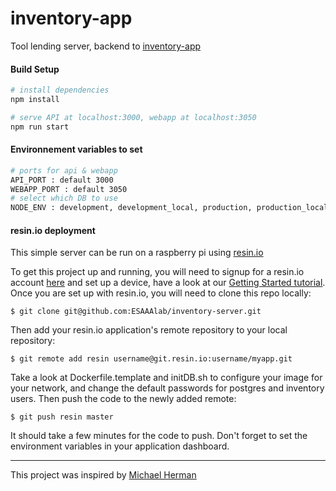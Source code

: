# inventory-app

Tool lending server, backend to [inventory-app](https://github.com/ESAAAlab/inventory-app)

#### Build Setup

``` bash
# install dependencies
npm install

# serve API at localhost:3000, webapp at localhost:3050
npm run start
```

#### Environnement variables to set

``` bash
# ports for api & webapp
API_PORT : default 3000
WEBAPP_PORT : default 3050
# select which DB to use
NODE_ENV : development, development_local, production, production_local
```

#### resin.io deployment

This simple server can be run on a raspberry pi using [resin.io][resin-link]

To get this project up and running, you will need to signup for a resin.io account [here][signup-page] and set up a device, have a look at our [Getting Started tutorial][gettingStarted-link]. Once you are set up with resin.io, you will need to clone this repo locally:

```
$ git clone git@github.com:ESAAAlab/inventory-server.git
```
Then add your resin.io application's remote repository to your local repository:
```
$ git remote add resin username@git.resin.io:username/myapp.git
```
Take a look at Dockerfile.template and initDB.sh to configure your image for your network, and change the default passwords for postgres and inventory users.
Then push the code to the newly added remote:
```
$ git push resin master
```
It should take a few minutes for the code to push.
Don't forget to set the environment variables in your application dashboard.

---

This project was inspired by [Michael Herman](http://mherman.org/blog/2015/10/22/node-postgres-sequelize/#.VijvshNViko)

[resin-link]:https://resin.io/

[signup-page]:https://dashboard.resin.io/signup

[gettingStarted-link]:http://docs.resin.io/#/pages/installing/gettingStarted.md
